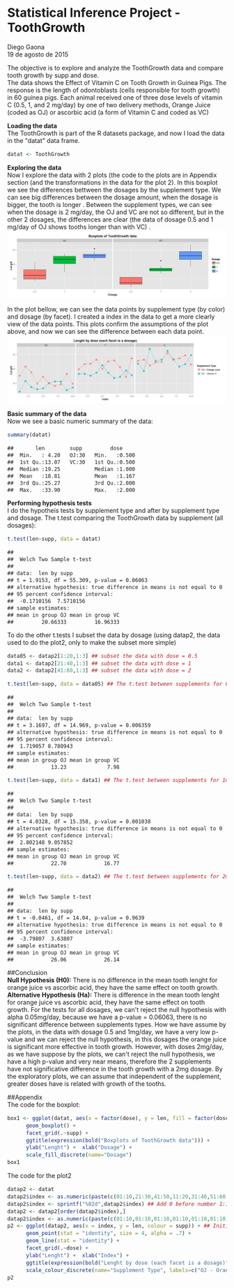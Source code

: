 # Statistical Inference Project - ToothGrowth
Diego Gaona  
19 de agosto de 2015  

The objective is to explore and analyze the ToothGrowth data and compare tooth growth by supp and dose.  
The data shows the Effect of Vitamin C on Tooth Growth in Guinea Pigs.
The response is the length of odontoblasts (cells responsible for tooth growth) in 60 guinea pigs. Each animal received one of three dose levels of vitamin C (0.5, 1, and 2 mg/day) by one of two delivery methods, Orange Juice (coded as OJ) or ascorbic acid (a form of Vitamin C and coded as VC)

**Loading the data**  
The ToothGrowth is part of the R datasets package, and now I load the data in the "datat" data frame.

```r
datat <- ToothGrowth
```

**Exploring the data**  
Now I explore the data with 2 plots (the code to the plots are in Appendix section (and the transformations in the data for the plot 2). In this boxplot we see the differences bettween the dosages by the supplement type. We can see big differences between the dosage amount, when the dosage is bigger, the tooth is longer . Between the supplement types, we can see when the dosage is 2 mg/day, the OJ and VC are not so different, but in the other 2 dosages, the differences are clear (the data  of dosage 0.5 and 1 mg/day of OJ shows tooths longer than with VC) .  
![](figures/unnamed-chunk-2-1.png) 

In the plot bellow, we can see the data points by supplement type (by color) and dosage (by facet).
I created a index in the data to get a more clearly view of the data points. This plots confirm the assumptions of the plot above, and now we can see the difference between each data point.
![](figures/unnamed-chunk-3-1.png) 

**Basic summary of the data**  
Now we see a basic numeric summary of the data:  

```r
summary(datat)
```

```
##       len        supp         dose      
##  Min.   : 4.20   OJ:30   Min.   :0.500  
##  1st Qu.:13.07   VC:30   1st Qu.:0.500  
##  Median :19.25           Median :1.000  
##  Mean   :18.81           Mean   :1.167  
##  3rd Qu.:25.27           3rd Qu.:2.000  
##  Max.   :33.90           Max.   :2.000
```
**Performing hypothesis tests**  
I do the hypotheis tests by supplement type and after by supplement type and dosage. The t.test comparing the ToothGrowth data by supplement (all dosages):

```r
t.test(len~supp, data = datat)
```

```
## 
## 	Welch Two Sample t-test
## 
## data:  len by supp
## t = 1.9153, df = 55.309, p-value = 0.06063
## alternative hypothesis: true difference in means is not equal to 0
## 95 percent confidence interval:
##  -0.1710156  7.5710156
## sample estimates:
## mean in group OJ mean in group VC 
##         20.66333         16.96333
```

To do the other t.tests I subset the data by dosage (using datap2, the data used to do the plot2, only to make the subset more simple)

```r
data05 <- datap2[1:20,1:3] ## subset the data with dose = 0.5
data1 <- datap2[21:40,1:3] ## subset the data with dose = 1
data2 <- datap2[41:60,1:3] ## subset the data with dose = 2
```


```r
t.test(len~supp, data = data05) ## The t.test between supplements for 0.5mg/day
```

```
## 
## 	Welch Two Sample t-test
## 
## data:  len by supp
## t = 3.1697, df = 14.969, p-value = 0.006359
## alternative hypothesis: true difference in means is not equal to 0
## 95 percent confidence interval:
##  1.719057 8.780943
## sample estimates:
## mean in group OJ mean in group VC 
##            13.23             7.98
```


```r
t.test(len~supp, data = data1) ## The t.test between supplements for 1mg/day
```

```
## 
## 	Welch Two Sample t-test
## 
## data:  len by supp
## t = 4.0328, df = 15.358, p-value = 0.001038
## alternative hypothesis: true difference in means is not equal to 0
## 95 percent confidence interval:
##  2.802148 9.057852
## sample estimates:
## mean in group OJ mean in group VC 
##            22.70            16.77
```


```r
t.test(len~supp, data = data2) ## The t.test between supplements for 2mg/day
```

```
## 
## 	Welch Two Sample t-test
## 
## data:  len by supp
## t = -0.0461, df = 14.04, p-value = 0.9639
## alternative hypothesis: true difference in means is not equal to 0
## 95 percent confidence interval:
##  -3.79807  3.63807
## sample estimates:
## mean in group OJ mean in group VC 
##            26.06            26.14
```

##Conclusion  
**Null Hypothesis (H0):** There is no difference in the mean tooth lenght for orange juice vs ascorbic acid, they have the same effect on tooth growth.
**Alternative Hypothesis (Ha):** There is difference in the mean tooth lenght for orange juice vs ascorbic acid, they have the same effect on tooth growth.
For the tests for all dosages, we can't reject the null hypothesis with alpha 0.05mg/day,  because we have a p-value = 0.06063, there is no significant difference between supplements types.
How we have assume by the plots, in the data with dosage 0.5 and 1mg/day, we have a very low p-value and we can reject the null hypothesis, in this dosages the orange juice is significant more effective in tooth growth.
However, with doses 2mg/day, as we have suppose by the plots, we can't reject the null hypothesis, we have a high p-value and very near means, therefore the 2 supplements have not significative difference in the tooth growth with a 2mg dosage.
By the exploratory plots, we can assume that independent of the supplement, greater doses have is related with growth of the tooths.

##Appendix  
The code for the boxplot:  

```r
box1 <- ggplot(datat, aes(x = factor(dose), y = len, fill = factor(dose))) +
      geom_boxplot() + 
      facet_grid(.~supp) + 
      ggtitle(expression(bold("Boxplots of ToothGrowth data"))) +
      ylab("Lenght") +  xlab("Dosage") + 
      scale_fill_discrete(name="Dosage")
box1
```

The code for the plot2  

```r
datap2 <- datat
datap2$index <- as.numeric(paste(c(01:10,21:30,41:50,11:20,31:40,51:60))) ## Created to get a better view in the plot
datap2$index <- sprintf("%02d",datap2$index) ## Add 0 before number 1:10 to do a correct order
datap2 <- datap2[order(datap2$index),]
datap2$index <- as.numeric(paste(c(01:10,01:10,01:10,01:10,01:10,01:10))) ## Change the index, only to get a better view to Graphic
p2 <- ggplot(datap2, aes(x = index, y = len, colour = supp)) + ## Initializes ggplot object) 
      geom_point(stat = "identity", size = 4, alpha = .7) +
      geom_line(stat = "identity") +
      facet_grid(.~dose) +
      ylab("Lenght") +  xlab("Index") +
      ggtitle(expression(bold("Lenght by dose (each facet is a dosage)"))) +
      scale_colour_discrete(name="Supplement Type", labels=c("OJ - Orange Juice", "VC - Vitamin C"))
p2
```
